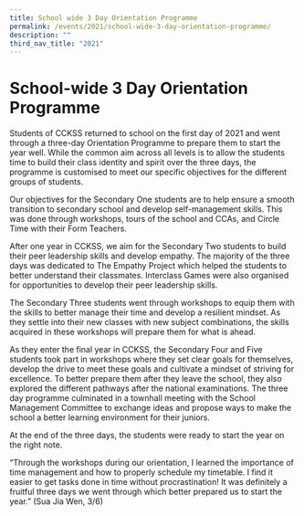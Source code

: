```yaml
---
title: School wide 3 Day Orientation Programme
permalink: /events/2021/school-wide-3-day-orientation-programme/
description: ""
third_nav_title: "2021"
---
```

# **School-wide 3 Day Orientation Programme**

Students of CCKSS returned to school on the first day of 2021 and went through a three-day Orientation Programme to prepare them to start the year well. While the common aim across all levels is to allow the students time to build their class identity and spirit over the three days, the programme is customised to meet our specific objectives for the different groups of students.

Our objectives for the Secondary One students are to help ensure a smooth transition to secondary school and develop self-management skills. This was done through workshops, tours of the school and CCAs, and Circle Time with their Form Teachers. 

After one year in CCKSS, we aim for the Secondary Two students to build their peer leadership skills and develop empathy. The majority of the three days was dedicated to The Empathy Project which helped the students to better understand their classmates. Interclass Games were also organised for opportunities to develop their peer leadership skills. 

The Secondary Three students went through workshops to equip them with the skills to better manage their time and develop a resilient mindset. As they settle into their new classes with new subject combinations, the skills acquired in these workshops will prepare them for what is ahead. 

As they enter the final year in CCKSS, the Secondary Four and Five students took part in workshops where they set clear goals for themselves, develop the drive to meet these goals and cultivate a mindset of striving for excellence. To better prepare them after they leave the school, they also explored the different pathways after the national examinations. The three day programme culminated in a townhall meeting with the School Management Committee to exchange ideas and propose ways to make the school a better learning environment for their juniors. 

At the end of the three days, the students were ready to start the year on the right note. 

“Through the workshops during our orientation, I learned the importance of time management and how to properly schedule my timetable. I find it easier to get tasks done in time without procrastination! It was definitely a fruitful three days we went through which better prepared us to start the year.” (Sua Jia Wen, 3/6)